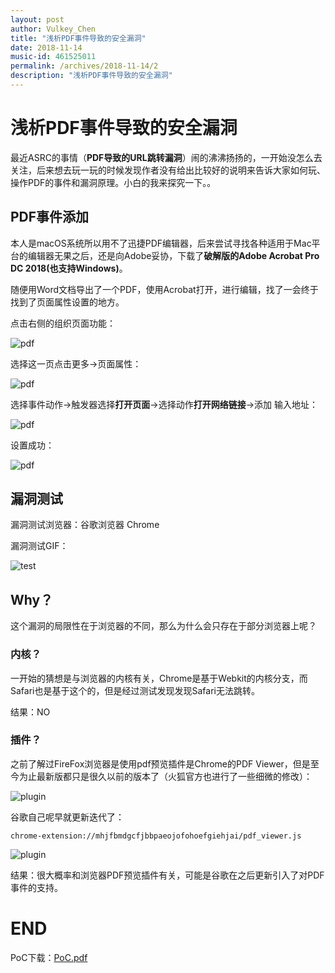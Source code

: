```yaml
---
layout: post
author: Vulkey_Chen
title: "浅析PDF事件导致的安全漏洞"
date: 2018-11-14
music-id: 461525011
permalink: /archives/2018-11-14/2
description: "浅析PDF事件导致的安全漏洞"
---
```


# 浅析PDF事件导致的安全漏洞

最近ASRC的事情（**PDF导致的URL跳转漏洞**）闹的沸沸扬扬的，一开始没怎么去关注，后来想去玩一玩的时候发现作者没有给出比较好的说明来告诉大家如何玩、操作PDF的事件和漏洞原理。小白的我来探究一下。。

## PDF事件添加

本人是macOS系统所以用不了迅捷PDF编辑器，后来尝试寻找各种适用于Mac平台的编辑器无果之后，还是向Adobe妥协，下载了**破解版的Adobe Acrobat Pro DC 2018(也支持Windows)**。

随便用Word文档导出了一个PDF，使用Acrobat打开，进行编辑，找了一会终于找到了页面属性设置的地方。

点击右侧的组织页面功能：

![pdf](https://chen-blog-oss.oss-cn-beijing.aliyuncs.com/2018-11-14-2/0.png)

选择这一页点击更多->页面属性：

![pdf](https://chen-blog-oss.oss-cn-beijing.aliyuncs.com/2018-11-14-2/1.png)

选择事件动作->触发器选择**打开页面**->选择动作**打开网络链接**->添加 输入地址：

![pdf](https://chen-blog-oss.oss-cn-beijing.aliyuncs.com/2018-11-14-2/2.png)

设置成功：

![pdf](https://chen-blog-oss.oss-cn-beijing.aliyuncs.com/2018-11-14-2/3.png)

## 漏洞测试

漏洞测试浏览器：谷歌浏览器 Chrome

漏洞测试GIF：

![test](https://chen-blog-oss.oss-cn-beijing.aliyuncs.com/2018-11-14-2/4.gif)

## Why？

这个漏洞的局限性在于浏览器的不同，那么为什么会只存在于部分浏览器上呢？

### 内核？

一开始的猜想是与浏览器的内核有关，Chrome是基于Webkit的内核分支，而Safari也是基于这个的，但是经过测试发现发现Safari无法跳转。

结果：NO

### 插件？

之前了解过FireFox浏览器是使用pdf预览插件是Chrome的PDF Viewer，但是至今为止最新版都只是很久以前的版本了（火狐官方也进行了一些细微的修改）：

![plugin](https://chen-blog-oss.oss-cn-beijing.aliyuncs.com/2018-11-14-2/5.png)

谷歌自己呢早就更新迭代了：

`chrome-extension://mhjfbmdgcfjbbpaeojofohoefgiehjai/pdf_viewer.js`

![plugin](https://chen-blog-oss.oss-cn-beijing.aliyuncs.com/2018-11-14-2/6.png)

结果：很大概率和浏览器PDF预览插件有关，可能是谷歌在之后更新引入了对PDF事件的支持。

# END

PoC下载：[PoC.pdf](https://gh0st.cn/file/poc.pdf)
